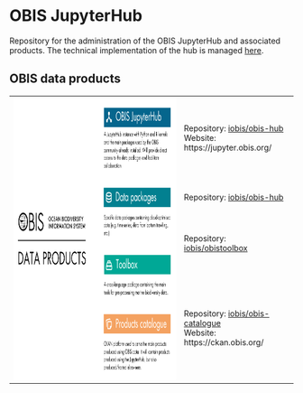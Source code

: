 # OBIS JupyterHub

Repository for the administration of the OBIS JupyterHub and associated products. The technical implementation of the hub is managed [here](https://github.com/iobis/jupyterhub-deploy-docker).

## OBIS data products

<table>
    <tbody>
        <tr>
            <td rowspan=4><img src="readme-images/full-image.png" height="500"></td>
            <td>Repository: <a href="https://github.com/iobis/obis-hub">iobis/obis-hub</a><br> Website: https://jupyter.obis.org/</td>
        </tr>
        <tr>
            <td>Repository: <a href="https://github.com/iobis/obis-hub">iobis/obis-hub</a></td>
        </tr>
        <tr>
             <td>Repository: <a href="https://github.com/iobis/obistoolbox">iobis/obistoolbox</a></td>
        </tr>
        <tr>
             <td>Repository: <a href="https://github.com/iobis/obis-catalogue">iobis/obis-catalogue</a><br> Website: https://ckan.obis.org/</td>
        </tr>
    </tbody>
</table>
